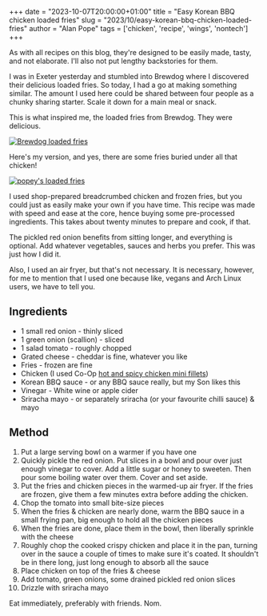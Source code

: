 +++
date = "2023-10-07T20:00:00+01:00"
title = "Easy Korean BBQ chicken loaded fries"
slug = "2023/10/easy-korean-bbq-chicken-loaded-fries"
author = "Alan Pope"
tags = ['chicken', 'recipe', 'wings', 'nontech']
+++

As with all recipes on this blog, they're designed to be easily made, tasty, and not elaborate. I'll also not put lengthy backstories for them.

I was in Exeter yesterday and stumbled into Brewdog where I discovered their delicious loaded fries. So today, I had a go at making something similar. The amount I used here could be shared between four people as a chunky sharing starter. Scale it down for a main meal or snack.

This is what inspired me, the loaded fries from Brewdog. They were delicious.

[![Brewdog loaded fries](/blog/images/2023-10-07/brewdog.jpg)](/blog/images/2023-10-07/brewdog.jpg)

Here's my version, and yes, there are some fries buried under all that chicken!

[![popey's loaded fries](/blog/images/2023-10-07/popey.jpg)](/blog/images/2023-10-07/popey.jpg)

I used shop-prepared breadcrumbed chicken and frozen fries, but you could just as easily make your own if you have time. This recipe was made with speed and ease at the core, hence buying some pre-processed ingredients. This takes about twenty minutes to prepare and cook, if that.

The pickled red onion benefits from sitting longer, and everything is optional. Add whatever vegetables, sauces and herbs you prefer. This was just how I did it.

Also, I used an air fryer, but that's not necessary. It is necessary, however, for me to mention that I used one because like, vegans and Arch Linux users, we have to tell you.

## Ingredients

* 1 small red onion - thinly sliced
* 1 green onion (scallion) - sliced
* 1 salad tomato - roughly chopped
* Grated cheese - cheddar is fine, whatever you like
* Fries - frozen are fine
* Chicken (I used Co-Op [hot and spicy chicken mini fillets](https://shop.coop.co.uk/product/e6558540-d577-4485-b2c4-6d33e64ee201))
* Korean BBQ sauce - or any BBQ sauce really, but my Son likes this
* Vinegar - White wine or apple cider
* Sriracha mayo - or separately sriracha (or your favourite chilli sauce) & mayo 

## Method

1. Put a large serving bowl on a warmer if you have one
2. Quickly pickle the red onion. Put slices in a bowl and pour over just enough vinegar to cover. Add a little sugar or honey to sweeten. Then pour some boiling water over them. Cover and set aside.
3. Put the fries and chicken pieces in the warmed-up air fryer. If the fries are frozen, give them a few minutes extra before adding the chicken.
4. Chop the tomato into small bite-size pieces
5. When the fries & chicken are nearly done, warm the BBQ sauce in a small frying pan, big enough to hold all the chicken pieces
6. When the fries are done, place them in the bowl, then liberally sprinkle with the cheese
7. Roughly chop the cooked crispy chicken and place it in the pan, turning over in the sauce a couple of times to make sure it's coated. It shouldn't be in there long, just long enough to absorb all the sauce
8. Place chicken on top of the fries & cheese
9. Add tomato, green onions, some drained pickled red onion slices
10. Drizzle with sriracha mayo

Eat immediately, preferably with friends. Nom.